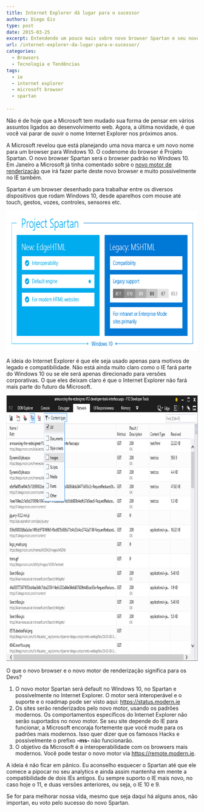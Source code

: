 ```yaml
---
title: Internet Explorer dá lugar para o sucessor
authors: Diego Eis
type: post
date: 2015-03-25
excerpt: Entendendo um pouco mais sobre novo browser Spartan e seu novo motor de renderização.
url: /internet-explorer-da-lugar-para-o-sucessor/
categories:
  - Browsers
  - Tecnologia e Tendências
tags:
  - ie
  - internet explorer
  - microsoft browser
  - spartan

---
```

Não é de hoje que a Microsoft tem mudado sua forma de pensar em vários assuntos ligados ao desenvolvimento web. Agora, a última novidade, é que você vai parar de ouvir o nome Internet Explorer nos próximos anos. 

A Microsoft revelou que está planejando uma nova marca e um novo nome para um browser para Windows 10. O codenome do browser é Projeto Spartan. O novo browser Spartan será o browser padrão no Windows 10. Em Janeiro a Microsoft já tinha comentado sobre o [novo motor de renderização][1] que irá fazer parte deste novo browser e muito possivelmente no IE também.

Spartan é um browser desenhado para trabalhar entre os diversos dispositivos que rodam Windows 10, desde aparelhos com mouse até touch, gestos, vozes, controles, sensores etc.

<img src="https://raw.githubusercontent.com/diegoeis/tableless-static-images/master/2015/03/1541.project-spartan-diagram.gif" alt="1541.project-spartan-diagram" width="739" height="370" class="alignnone size-full wp-image-47933" />

A ideia do Internet Explorer é que ele seja usado apenas para motivos de legado e compatibilidade. Não está ainda muito claro como o IE fará parte do Windows 10 ou se ele será apenas direcionado para versões corporativas. O que eles deixam claro é que o Internet Explorer não fará mais parte do futuro da Microsoft.

<img src="https://raw.githubusercontent.com/diegoeis/tableless-static-images/master/2015/03/7041.psatwjpb-image4.png" alt="7041.psatwjpb-image4" width="924" height="700" class="alignnone size-full wp-image-47934" />

O que o novo browser e o novo motor de renderização significa para os Devs?

  1. O novo motor Spartan será default no Windows 10, no Spartan e possivelmente no Internet Explorer. O motor será interoperável e o suporte e o roadmap pode ser visto aqui: <https://status.modern.ie>
  2. Os sites serão renderizados pelo novo motor, usando os padrões modernos. Os comportamentos específicos do Internet Explorer não serão suportados no novo motor. Se seu site depende do IE para funcionar, a Microsoft encoraja fortemente que você mude para os padrões mais modernos. Isso quer dizer que os famosos Hacks e possivelmente o prefixo **-ms-** não funcionarão.
  3. O objetivo da Microsoft é a interoperabilidade com os browsers mais modernos. Você pode testar o novo motor via <https://remote.modern.ie>.

A ideia é não ficar em pânico. Eu aconselho esquecer o Spartan até que ele comece a pipocar no seu analytics e ainda assim mantenha em mente a compatibilidade de dois IEs antigos. Eu sempre suporto o IE mais novo, no caso hoje o 11, e duas versões anteriores, ou seja, o IE 10 e 9.

Se for para melhorar nossa vida, mesmo que seja daqui há alguns anos, não importan, eu voto pelo sucesso do novo Spartan.

 [1]: https://blogs.msdn.com/b/ie/archive/2015/01/22/project-spartan-and-the-windows-10-january-preview-build.aspx